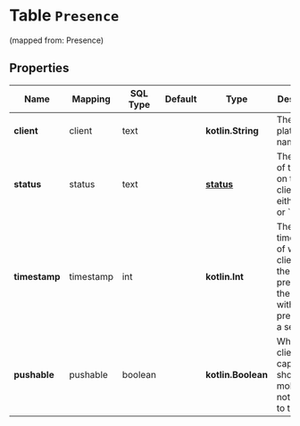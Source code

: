 
# Table `Presence` 
(mapped from: Presence)

## Properties
Name | Mapping | SQL Type | Default | Type | Description | Notes
---- | ------- | -------- | ------- | ---- | ----------- | -----
**client** | client | text |  | **kotlin.String** | The client&#39;s platform name.  |  [optional]
**status** | status | text |  | [**status**](#StatusEnum) | The status of the user on this client. It is either &#x60;idle&#x60; or &#x60;active&#x60;.  |  [optional]
**timestamp** | timestamp | int |  | **kotlin.Int** | The UNIX timestamp of when this client sent the user&#39;s presence to the server with the precision of a second.  |  [optional]
**pushable** | pushable | boolean |  | **kotlin.Boolean** | Whether the client is capable of showing mobile/push notifications to the user.  |  [optional]






